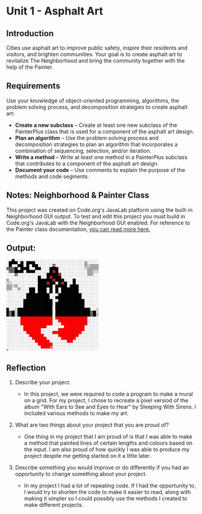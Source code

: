 # Unit 1 - Asphalt Art

## Introduction

Cities use asphalt art to improve public safety, inspire their residents and visitors, and brighten communities. Your goal is to create asphalt art to revitalize The Neighborhood and bring the community together with the help of the Painter.

## Requirements

Use your knowledge of object-oriented programming, algorithms, the problem solving process, and decomposition strategies to create asphalt art:
- **Create a new subclass** – Create at least one new subclass of the PainterPlus class that is used for a component of the asphalt art design.
- **Plan an algorithm** – Use the problem solving process and decomposition strategies to plan an algorithm that incorporates a combination of sequencing, selection, and/or iteration.
- **Write a method** – Write at least one method in a PainterPlus subclass that contributes to a component of the asphalt art design.
- **Document your code** – Use comments to explain the purpose of the methods and code segments.

## Notes: Neighborhood & Painter Class

This project was created on Code.org's JavaLab platform using the built-in Neighborhood GUI output. To test and edit this project you must build in Code.org's JavaLab with the Neighborhood GUI enabled. For reference to the Painter class documentation, [you can read more here.](https://studio.code.org/docs/ide/javalab/classes/Painter)

## Output:

![output of my Asphalt Art Project](image.png)

## Reflection

1. Describe your project.

   - In this project, we were required to code a program to make a mural on a grid. For my project, I chose to recreate a pixel versiod of the album "With Ears to See and Eyes to Hear" by Sleeping With Sirens. I included various methods to make my art.

2. What are two things about your project that you are proud of?

   - One thing in my project that I am proud of is that I was able to make a method that painted lines of certain lengths and colours based on the input. I am also proud of how quickly I was able to produce my project despite me getting started on it a little later.

3. Describe something you would improve or do differently if you had an opportunity to change something about your project.

   - In my project I had a lot of repeating code. If I had the opportunity to, I would try to shorten the code to make it easier to read, along with making it simpler so I could possibly use the methods I created to make different projects.
